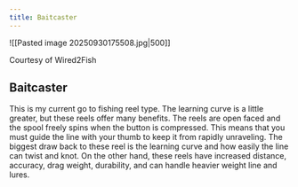 ```yaml
---
title: Baitcaster
---
```

![[Pasted image 20250930175508.jpg|500]]

Courtesy of Wired2Fish
## Baitcaster
This is my current go to fishing reel type. The learning curve is a little greater, but these reels offer many benefits. The reels are open faced and the spool freely spins when the button is compressed. This means that you must guide the line with your thumb to keep it from rapidly unraveling. The biggest draw back to these reel is the learning curve and how easily the line can twist and knot. On the other hand, these reels have increased distance, accuracy, drag weight, durability, and can handle heavier weight line and lures. 